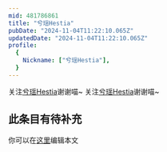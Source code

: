 ```yaml
---
mid: 481786861
title: "兮瑶Hestia"
pubDate: "2024-11-04T11:22:10.065Z"
updatedDate: "2024-11-04T11:22:10.065Z"
profile:
  {
    Nickname: ["兮瑶Hestia"],
  }
---
```


关注[兮瑶Hestia](https://space.bilibili.com/481786861)谢谢喵~ 关注[兮瑶Hestia](https://space.bilibili.com/481786861)谢谢喵~

## 此条目有待补充
你可以在[这里](https://github.com/Yuhanawa/VTuber.ICU/edit/master/src/content/v/兮瑶Hestia/index.md)编辑本文
